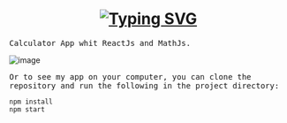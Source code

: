 <h1 align='center'><a href="https://git.io/typing-svg"><img src="https://readme-typing-svg.herokuapp.com?font=Fira+Code&pause=1000&center=true&vCenter=true&width=435&lines=Calculator+App+%F0%9F%A4%93" alt="Typing SVG" /></a></h1>

<samp align='center'>Calculator App whit ReactJs and MathJs.</samp>

![image](https://user-images.githubusercontent.com/87193132/210109263-7f200d72-f2cb-41c1-811d-65f4be7589a9.png)

<samp>Or to see my app on your computer, you can clone the repository and run the following in the project directory:</samp>

```
npm install
npm start
```
